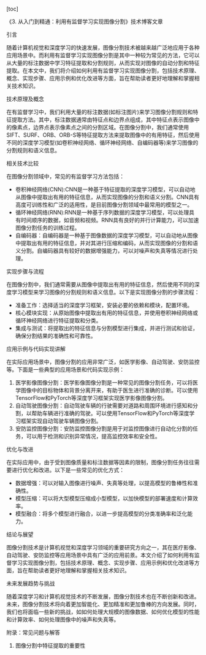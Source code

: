 
[toc]                    
                
                
《3. 从入门到精通：利用有监督学习实现图像分割》技术博客文章

引言

随着计算机视觉和深度学习的快速发展，图像分割技术被越来越广泛地应用于各种应用场景中。而利用有监督学习实现图像分割是其中一种较为常见的方法，它可以从大量的标注数据中学习特征提取和分割规则，从而实现对图像的自动分割和特征提取。在本文中，我们将介绍如何利用有监督学习实现图像分割，包括技术原理、概念、实现步骤、应用示例和优化改进等方面，旨在帮助读者更好地理解和掌握相关技术知识。

技术原理及概念

在有监督学习中，我们利用大量的标注数据(如标注图片)来学习图像分割规则和特征提取方法。其中，标注数据通常由特征点和边界点组成，其中特征点表示图像中的像素点，边界点表示像素点之间的分割区域。在图像分割中，我们通常使用SIFT、SURF、ORB、ORB-S等特征提取方法来提取图像中的有用特征，然后使用不同的深度学习模型(如卷积神经网络、循环神经网络、自编码器等)来学习图像的分割规则和语义信息。

相关技术比较

在图像分割领域中，常见的有监督学习方法包括：

- 卷积神经网络(CNN):CNN是一种基于特征提取的深度学习模型，可以自动地从图像中提取出有用的特征信息，从而实现图像的分割和语义分割。CNN具有高度可训练性和广泛的适用性，是目前图像分割领域中最常用的模型之一。
- 循环神经网络(RNN):RNN是一种基于序列数据的深度学习模型，可以处理具有时间顺序的数据，如音频和视频。RNN具有良好的并行计算能力，可以加速图像分割任务的训练过程。
- 自编码器：自编码器是一种基于图像数据的深度学习模型，可以自动地从图像中提取出有用的特征信息，并对其进行压缩和编码，从而实现图像的分割和语义分割。自编码器具有较好的数据增强能力，可以对噪声和失真等情况进行处理。

实现步骤与流程

在图像分割中，我们通常需要从图像中提取出有用的特征信息，然后使用不同的深度学习模型来学习图像的分割规则和语义信息。以下是实现图像分割的步骤流程：

- 准备工作：选择适当的深度学习框架，安装必要的依赖和模块，配置环境。
- 核心模块实现：从原始图像中提取出有用的特征信息，并使用卷积神经网络或循环神经网络进行特征提取和分类。
- 集成与测试：将提取出的特征信息与分割模型进行集成，并进行测试和验证，确保分割结果的准确性和可靠性。

应用示例与代码实现讲解

在实际应用场景中，图像分割的应用非常广泛，如医学影像、自动驾驶、安防监控等。下面是一些典型的应用场景和代码实现示例：

1. 医学影像图像分割：医学影像图像分割是一种常见的图像分割任务，可以将医学图像中的目标物体和背景分离开来，有助于医生进行准确的诊断。可以使用TensorFlow和PyTorch等深度学习框架实现医学影像图像分割。
2. 自动驾驶图像分割：自动驾驶车辆的行驶需要对道路和周围环境进行感知和分割，以帮助车辆进行准确的驾驶。可以使用TensorFlow和PyTorch等深度学习框架实现自动驾驶车辆图像分割。
3. 安防监控图像分割：安防监控图像分割是用于对监控图像进行自动化分割的任务，可以用于检测和识别异常情况，提高监控效率和安全性。

优化与改进

在实际应用中，由于受到图像质量和标注数据等因素的限制，图像分割任务往往需要进行优化和改进。以下是一些常见的优化方式：

- 数据增强：可以对输入图像进行噪声、失真等处理，以提高模型的鲁棒性和准确性。
- 模型压缩：可以将大型模型压缩成小型模型，以加快模型的部署速度和计算效率。
- 模型融合：将多个模型进行融合，以进一步提高模型的分类准确率和泛化能力。

结论与展望

图像分割技术是计算机视觉和深度学习领域的重要研究方向之一，其在医疗影像、自动驾驶、安防监控等应用场景中具有广泛的应用前景。本文介绍了如何利用有监督学习实现图像分割，包括技术原理、概念、实现步骤、应用示例和优化改进等方面，旨在帮助读者更好地理解和掌握相关技术知识。

未来发展趋势与挑战

随着深度学习和计算机视觉技术的不断发展，图像分割技术也在不断创新和改进。未来，图像分割技术将向着更加智能化、更加精准和更加鲁棒的方向发展。同时，我们也将面临一些新的挑战，如如何处理大规模的图像数据、如何优化模型的性能和计算效率、如何处理图像中的噪声和失真等。

附录：常见问题与解答

1. 图像分割中特征提取的重要性

